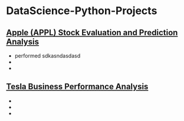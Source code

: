 # DataScience-Python-Projects



## [Apple (APPL) Stock Evaluation and Prediction Analysis](https://github.com/BryceMandap/Apple-Inc.-Stock-Analysis)
  - performed sdkasndasdasd
  -
  -



## [Tesla Business Performance Analysis](https://github.com/BryceMandap/Tesla-Business-Performance-Analysis)
  -
  -
  -
